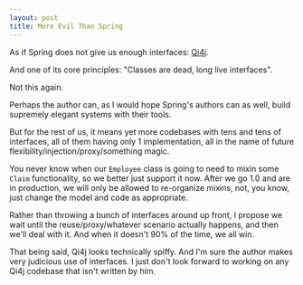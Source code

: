 ```yaml
---
layout: post
title: More Evil Than Spring
---
```


As if Spring does not give us enough interfaces: [Qi4j](http://www.qi4j.org).

And one of its core principles: "Classes are dead, long live interfaces".

Not this again.

Perhaps the author can, as I would hope Spring's authors can as well, build supremely elegant systems with their tools.

But for the rest of us, it means yet more codebases with tens and tens of interfaces, all of them having only 1 implementation, all in the name of future flexibility/injection/proxy/something magic.

You never know when our `Employee` class is going to need to mixin some `Claim` functionality, so we better just support it now. After we go 1.0 and are in production, we will only be allowed to re-organize mixins, not, you know, just change the model and code as appropriate.

Rather than throwing a bunch of interfaces around up front, I propose we wait until the reuse/proxy/whatever scenario actually happens, and then we'll deal with it. And when it doesn't 90% of the time, we all win.

That being said, Qi4j looks technically spiffy. And I'm sure the author makes very judicious use of interfaces. I just don't look forward to working on any Qi4j codebase that isn't written by him.

